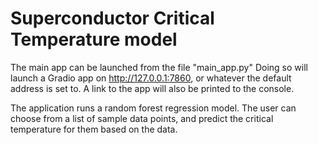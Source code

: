 # Superconductor Critical Temperature model

The main app can be launched from the file "main_app.py"
Doing so will launch a Gradio app on http://127.0.0.1:7860, or whatever the default address is set to.
A link to the app will also be printed to the console.

The application runs a random forest regression model. The user can choose from a list of sample data points, and predict the critical temperature for them based on the data.

